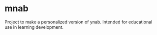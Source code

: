 # mnab
Project to make a personalized version of ynab. Intended for educational use in learning development.
